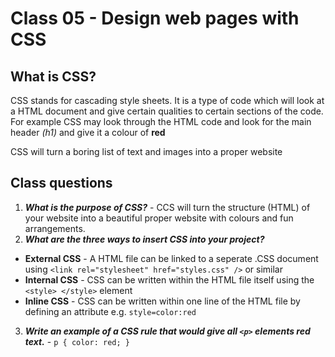 # Class 05 - Design web pages with CSS

## What is CSS?

CSS stands for cascading style sheets. It is a type of code which will look at a HTML document and give certain qualities to certain sections of the code. For example CSS may look through the HTML code and look for the main header *(h1)* and give it a colour of **red**

CSS will turn a boring list of text and images into a proper website

## Class questions

1. ***What is the purpose of CSS?*** - CCS will turn the structure (HTML) of your website into a beautiful proper website with colours and fun arrangements.
2. ***What are the three ways to insert CSS into your project?***
- **External CSS** - A HTML file can be linked to a seperate .CSS document using `<link rel="stylesheet" href="styles.css" />` or similar
- **Internal CSS** - CSS can be written within the HTML file itself using the `<style> </style>` element 
- **Inline CSS** - CSS can be written within one line of the HTML file by defining an attribute e.g. `style=color:red`
3. ***Write an example of a CSS rule that would give all `<p>` elements red text.*** - `p { color: red; }`